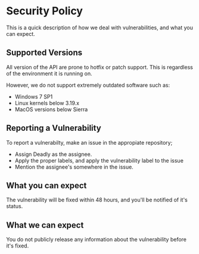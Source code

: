 # Security Policy
This is a quick description of how we deal with vulnerabilities, and what you can expect.

## Supported Versions
All version of the API are prone to hotfix or patch support. 
This is regardless of the environment it is running on.

However, we do not support extremely outdated software such as:
- Windows 7 SP1
- Linux kernels below 3.19.x
- MacOS versions below Sierra

## Reporting a Vulnerability
To report a vulnerabilty, make an issue in the appropiate repository;
- Assign Deadly as the assignee.
- Apply the proper labels, and apply the vulnerability label to the issue
- Mention the assignee's somewhere in the issue.

## What you can expect
The vulnerability will be fixed within 48 hours, and you'll be notified of it's status.

## What we can expect
You do not publicly release any information about the vulnerability before it's fixed.
